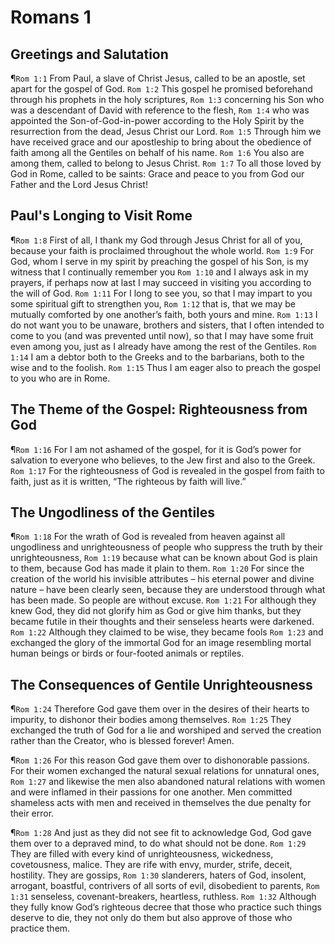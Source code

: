 # Romans 1

## Greetings and Salutation
¶`Rom 1:1` From Paul, a slave of Christ Jesus, called to be an apostle, set apart for the gospel of God.
`Rom 1:2` This gospel he promised beforehand through his prophets in the holy scriptures,
`Rom 1:3` concerning his Son who was a descendant of David with reference to the flesh,
`Rom 1:4` who was appointed the Son-of-God-in-power according to the Holy Spirit by the resurrection from the dead, Jesus Christ our Lord.
`Rom 1:5` Through him we have received grace and our apostleship to bring about the obedience of faith among all the Gentiles on behalf of his name.
`Rom 1:6` You also are among them, called to belong to Jesus Christ.
`Rom 1:7` To all those loved by God in Rome, called to be saints: Grace and peace to you from God our Father and the Lord Jesus Christ!

## Paul's Longing to Visit Rome
¶`Rom 1:8` First of all, I thank my God through Jesus Christ for all of you, because your faith is proclaimed throughout the whole world.
`Rom 1:9` For God, whom I serve in my spirit by preaching the gospel of his Son, is my witness that I continually remember you
`Rom 1:10` and I always ask in my prayers, if perhaps now at last I may succeed in visiting you according to the will of God.
`Rom 1:11` For I long to see you, so that I may impart to you some spiritual gift to strengthen you,
`Rom 1:12` that is, that we may be mutually comforted by one another’s faith, both yours and mine.
`Rom 1:13` I do not want you to be unaware, brothers and sisters, that I often intended to come to you (and was prevented until now), so that I may have some fruit even among you, just as I already have among the rest of the Gentiles.
`Rom 1:14` I am a debtor both to the Greeks and to the barbarians, both to the wise and to the foolish.
`Rom 1:15` Thus I am eager also to preach the gospel to you who are in Rome.

## The Theme of the Gospel: Righteousness from God
¶`Rom 1:16` For I am not ashamed of the gospel, for it is God’s power for salvation to everyone who believes, to the Jew first and also to the Greek.
`Rom 1:17` For the righteousness of God is revealed in the gospel from faith to faith, just as it is written, “The righteous by faith will live.”

## The Ungodliness of the Gentiles
¶`Rom 1:18` For the wrath of God is revealed from heaven against all ungodliness and unrighteousness of people who suppress the truth by their unrighteousness,
`Rom 1:19` because what can be known about God is plain to them, because God has made it plain to them.
`Rom 1:20` For since the creation of the world his invisible attributes – his eternal power and divine nature – have been clearly seen, because they are understood through what has been made. So people are without excuse.
`Rom 1:21` For although they knew God, they did not glorify him as God or give him thanks, but they became futile in their thoughts and their senseless hearts were darkened.
`Rom 1:22` Although they claimed to be wise, they became fools
`Rom 1:23` and exchanged the glory of the immortal God for an image resembling mortal human beings or birds or four-footed animals or reptiles.

## The Consequences of Gentile Unrighteousness
¶`Rom 1:24` Therefore God gave them over in the desires of their hearts to impurity, to dishonor their bodies among themselves.
`Rom 1:25` They exchanged the truth of God for a lie and worshiped and served the creation rather than the Creator, who is blessed forever! Amen.

¶`Rom 1:26` For this reason God gave them over to dishonorable passions. For their women exchanged the natural sexual relations for unnatural ones,
`Rom 1:27` and likewise the men also abandoned natural relations with women and were inflamed in their passions for one another. Men committed shameless acts with men and received in themselves the due penalty for their error.

¶`Rom 1:28` And just as they did not see fit to acknowledge God, God gave them over to a depraved mind, to do what should not be done.
`Rom 1:29` They are filled with every kind of unrighteousness, wickedness, covetousness, malice. They are rife with envy, murder, strife, deceit, hostility. They are gossips,
`Rom 1:30` slanderers, haters of God, insolent, arrogant, boastful, contrivers of all sorts of evil, disobedient to parents,
`Rom 1:31` senseless, covenant-breakers, heartless, ruthless.
`Rom 1:32` Although they fully know God’s righteous decree that those who practice such things deserve to die, they not only do them but also approve of those who practice them.
